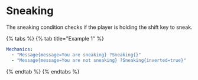 # Sneaking

The sneaking condition checks if the player is holding the shift key to sneak.

{% tabs %}
{% tab title="Example 1" %}
```yaml
Mechanics:
  - "Message{message=You are sneaking} ?Sneaking{}"
  - "Message{message=You are not sneaking} ?Sneaking{inverted=true}"
```
{% endtab %}
{% endtabs %}
